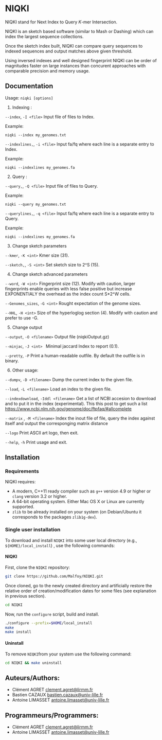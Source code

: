 # NIQKI
NIQKI stand for Next Index to Query _K_-mer Intersection.

NIQKI is an sketch based software (similar to Mash or Dashing) which can index the largest sequence collections. 

Once the sketch index built, NIQKI can compare  query sequences to indexed sequences and output matches above given threshold.

Using inversed indexes and well designed fingerprint NIQKI can be order of magnitudes faster on large instances than concurent approaches with comparable precision and memory usage.

Documentation
-------------

Usage: `niqki [options]`

1. Indexing  :

`--index`, `-I <file>`             Input file of files to Index.

Example:

    niqki --index my_genomes.txt
    
`--indexlines,`, `-i <file>`             Input fa/fq where each line is a separate entry to Index.

Example:

    niqki --indexlines my_genomes.fa
        
2. Query  :

`--query,`, `-Q <file>`             Input file of files to Query.

Example:

    niqki --query my_genomes.txt

`--querylines,`, `-q <file>`             Input fa/fq where each line is a separate entry to Query.

Example:

    niqki --indexlines my_genomes.fa

3. Change sketch parameters

`--kmer`, `-K <int>`         Kmer size (31).
    
`--sketch,`, `-S <int>`        Set sketch size to 2^S (15).



4. Change sketch advanced parameters

`--word`, `-W <int>`                  Fingerprint size (12). Modify with caution, larger fingerprints enable queries with less false positive but increase
                                    EXPONENTIALY the overhead as the index count S*2^W cells. 
    
`--Genomes_sizes`, `-G <int>`         Rought expectation of the genome sizes.

`--HHL`, `-H <int>`                   Size of the hyperloglog section (4).  Modify with caution and prefer to use -G.

5. Change output

`--output`, `-O <filename>`           Output file (niqkiOutput.gz)

`--minjac`, `-J <int> `               Minimal jaccard Index to report (0.1).
                                    
`--pretty`, `-P`                       Print a human-readable outfile. By default the outfile is in binary.
        
6. Other usage:

`--dumpv`, `-D <filename>`             Dump the current index to the given file.
  
`--load`, `-L <filename>`             Load an index to the given file.


`--indexdownload`, `-Iddl <filename>` Get a list of NCBI accesion to download and to put it in the index (experimental). This this post to get such a list  https://www.ncbi.nlm.nih.gov/genome/doc/ftpfaq/#allcomplete
 
`--matrix`  , `-M <filename>`            Index the inout file of file, query the index against itself and output the corresponging matrix distance


`--logo`                           Print ASCII art logo, then exit.

`--help`, `-h`                    Print usage and exit.


Installation
------------

### Requirements

NIQKI requires:

* A modern, C++11 ready compiler such as `g++` version 4.9 or higher or `clang` version 3.2 or higher.
* A 64-bit operating system. Either Mac OS X or Linux are currently supported.
* `zlib` to be already installed on your system (on Debian/Ubuntu it corresponds to the packages `zlib1g-dev`).

### Single user installation

To download and install `NIQKI` into some
user local directory (e.g., `${HOME}/local_install`) , use the
following commands:


#### NIQKI

First, clone the `NIQKI` repository:
```sh
git clone https://github.com/Malfoy/NIQKI.git
```

Once cloned, go to the newly created directory and artificially
restore the relative order of creation/modification dates for some
files (see explanation in previous section).

```sh
cd NIQKI
```

Now, run the `configure` script, build and install.
```sh
./configure --prefix=$HOME/local_install
make
make install
```


#### Uninstall

To remove `NIQKI`from your system use the following command:

```sh
cd NIQKI && make uninstall
```


Auteurs/Authors:
----------------

* Clément AGRET     <clement.agret@lirmm.fr>
* Bastien CAZAUX    <bastien.cazaux@univ-lille.fr>
* Antoine LIMASSET  <antoine.limasset@univ-lille.fr>

Programmeurs/Programmers:
-------------------------

* Clément AGRET     <clement.agret@lirmm.fr>
* Antoine LIMASSET  <antoine.limasset@univ-lille.fr>
